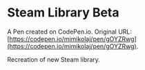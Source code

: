 # Steam Library Beta

A Pen created on CodePen.io. Original URL: [https://codepen.io/mimikolaj/pen/gOYZRwg](https://codepen.io/mimikolaj/pen/gOYZRwg).

Recreation of new Steam library.
